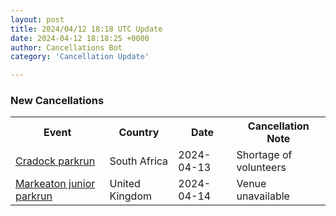 ```yaml
---
layout: post
title: 2024/04/12 18:18 UTC Update
date: 2024-04-12 18:18:25 +0000
author: Cancellations Bot
category: 'Cancellation Update'

---
```


<h3>New Cancellations</h3>
<div class='hscrollable'>
<table style='width: 100%'>
    <tr>
        <th>Event</th>
        <th>Country</th>
        <th>Date</th>
        <th>Cancellation Note</th>
    </tr>
    <tr>
        <td><a href="https://www.parkrun.co.za/cradock">Cradock parkrun</a></td>
        <td>South Africa</td>
        <td>2024-04-13</td>
        <td>Shortage of volunteers</td>
    </tr>
    <tr>
        <td><a href="https://www.parkrun.org.uk/markeaton-juniors">Markeaton junior parkrun</a></td>
        <td>United Kingdom</td>
        <td>2024-04-14</td>
        <td>Venue unavailable</td>
    </tr>
</table>
</div>
